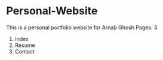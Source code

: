 # Personal-Website
This is a personal portfolio website for Arnab Ghosh
Pages: 3
1. index
2. Resume
3. Contact

